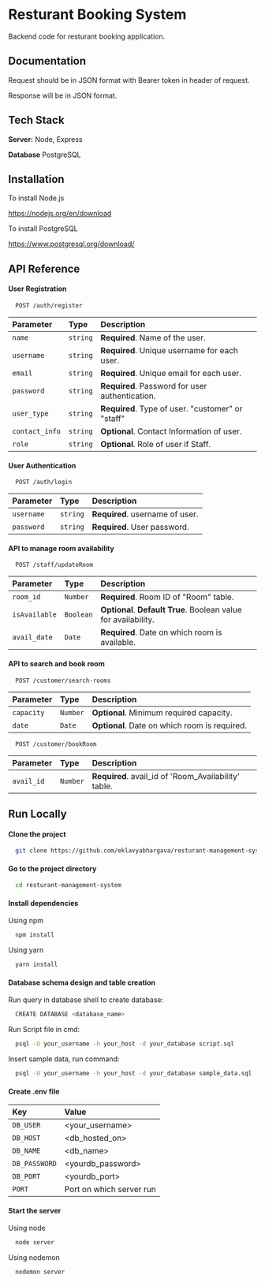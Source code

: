
# Resturant Booking System

Backend code for resturant booking application.


## Documentation

Request should be in JSON format with Bearer token in header of request.

Response will be in JSON format.


## Tech Stack

**Server:** Node, Express

**Database**
PostgreSQL


## Installation

To install Node.js

https://nodejs.org/en/download

To install PostgreSQL

https://www.postgresql.org/download/
  
    
## API Reference

#### User Registration

```http
  POST /auth/register
```

| Parameter | Type     | Description                |
| :-------- | :------- | :------------------------- |
| `name` | `string` | **Required**. Name of the user. |
| `username` | `string` | **Required**. Unique username for each user. |
| `email` | `string` | **Required**. Unique email for each user. |
| `password` | `string` | **Required**. Password for user authentication. |
| `user_type` | `string` | **Required**. Type of user. "customer" or "staff" |
| `contact_info` | `string` | **Optional**. Contact Information of user. |
| `role` | `string` | **Optional**. Role of user if Staff. |

#### User Authentication

```http
  POST /auth/login
```

| Parameter | Type     | Description                       |
| :-------- | :------- | :-------------------------------- |
| `username`      | `string` | **Required**. username of user. |
| `password`      | `string` | **Required**. User password. |

#### API to manage room availability

```http
  POST /staff/updateRoom
```

| Parameter | Type     | Description                       |
| :-------- | :------- | :-------------------------------- |
| `room_id`      | `Number` | **Required**. Room ID of "Room" table. |
| `isAvailable`      | `Boolean` | **Optional**. **Default True**. Boolean value for availability. |
| `avail_date`      | `Date` | **Required**. Date on which room is available. |

#### API to search and book room

```http
  POST /customer/search-rooms
```

| Parameter | Type     | Description                       |
| :-------- | :------- | :-------------------------------- |
| `capacity`      | `Number` | **Optional**. Minimum required capacity. |
| `date`      | `Date` | **Optional**. Date on which room is required. |

```http
  POST /customer/bookRoom
```

| Parameter | Type     | Description                       |
| :-------- | :------- | :-------------------------------- |
| `avail_id`      | `Number` | **Required**. avail_id of 'Room_Availability' table. |

## Run Locally

#### Clone the project

```bash
  git clone https://github.com/eklavyabhargava/resturant-management-system.git
```

#### Go to the project directory

```bash
  cd resturant-management-system
```

#### Install dependencies

Using npm
```bash
  npm install
```

Using yarn
```bash
  yarn install
```

#### Database schema design and table creation

Run query in database shell to create database:
```bash
  CREATE DATABASE <database_name>
```

Run Script file in cmd:
```bash
  psql -U your_username -h your_host -d your_database script.sql
```

Insert sample data, run command:
```bash
  psql -U your_username -h your_host -d your_database sample_data.sql
```

#### Create .env file

| Key | Value     |
| :-------- | :------- | 
| `DB_USER`      | <your_username> |
| `DB_HOST`      | <db_hosted_on> |
| `DB_NAME`      | <db_name> |
| `DB_PASSWORD`      | <yourdb_password> |
| `DB_PORT`      | <yourdb_port> |
| `PORT`      | Port on which server run |


#### Start the server

Using node
```bash
  node server
```

Using nodemon
```bash
  nodemon server
```